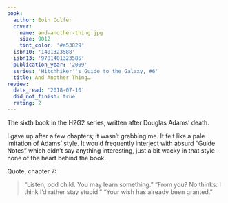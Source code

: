 ```yaml
---
book:
  author: Eoin Colfer
  cover:
    name: and-another-thing.jpg
    size: 9012
    tint_color: '#a53829'
  isbn10: '1401323588'
  isbn13: '9781401323585'
  publication_year: '2009'
  series: 'Hitchhiker''s Guide to the Galaxy, #6'
  title: And Another Thing…
review:
  date_read: '2018-07-10'
  did_not_finish: true
  rating: 2
---
```


The sixth book in the H2G2 series, written after Douglas Adams’ death.

I gave up after a few chapters; it wasn’t grabbing me. It felt like a pale imitation of Adams’ style. It would frequently interject with absurd “Guide Notes” which didn’t say anything interesting, just a bit wacky in that style – none of the heart behind the book.

Quote, chapter 7:

> “Listen, odd child. You may learn something.”
> “From you? No thinks. I think I’d rather stay stupid.”
> “Your wish has already been granted.”